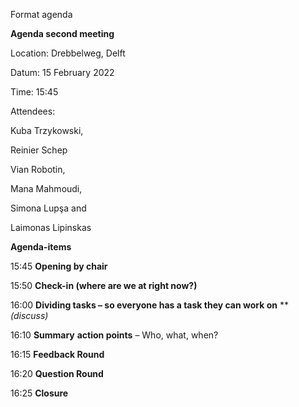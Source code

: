 Format agenda


**Agenda second meeting** 

Location: 		Drebbelweg, Delft

Datum: 		15 February 2022

Time: 		15:45

Attendees:		

Kuba Trzykowski, 

Reinier Schep 

Vian Robotin, 

Mana Mahmoudi, 

Simona Lupşa and

Laimonas Lipinskas




**Agenda-items** 

15:45				**Opening by chair**

15:50				**Check-in (**where are we at right now?**)**

16:00				**Dividing tasks – so everyone has a task they can work on**
**
*(discuss)*

16:10				**Summary** **action points** – Who, what, when?

16:15				**Feedback Round**

16:20				**Question Round**

16:25				**Closure**
